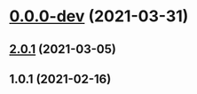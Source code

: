 # [0.0.0-dev](https://github.com/AlexRogalskiy/quotes/compare/v2.0.1...v0.0.0-dev) (2021-03-31)



## [2.0.1](https://github.com/AlexRogalskiy/quotes/compare/2.0.1...v2.0.1) (2021-03-05)



## 1.0.1 (2021-02-16)



